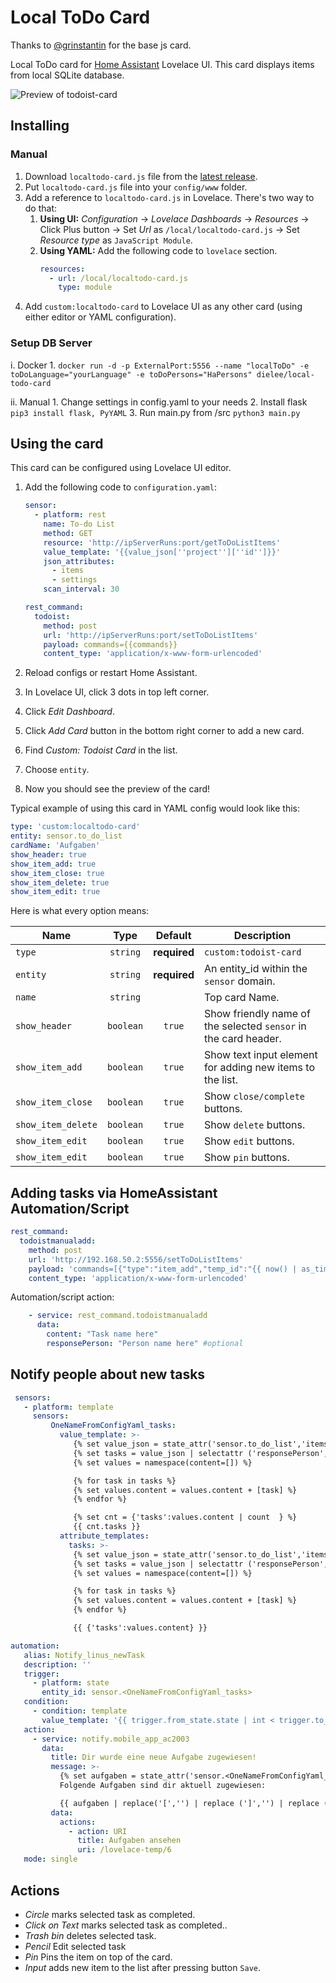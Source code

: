 # Local ToDo Card

Thanks to [@grinstantin](https://github.com/grinstantin) for the base js card.

Local ToDo card for [Home Assistant](https://www.home-assistant.io) Lovelace UI. This card displays items from local SQLite database.

![Preview of todoist-card](https://i.imgur.com/7RGw5IU.png)

## Installing

### Manual

1. Download `localtodo-card.js` file from the [latest release](https://github.com/Dielee/localToDo-card/releases).
2. Put `localtodo-card.js` file into your `config/www` folder.
3. Add a reference to `localtodo-card.js` in Lovelace. There's two way to do that:
   1. **Using UI:** _Configuration_ → _Lovelace Dashboards_ → _Resources_ → Click Plus button → Set _Url_ as `/local/localtodo-card.js` → Set _Resource type_ as `JavaScript Module`.
   2. **Using YAML:** Add the following code to `lovelace` section.
      ```yaml
      resources:
        - url: /local/localtodo-card.js
          type: module
      ```
4. Add `custom:localtodo-card` to Lovelace UI as any other card (using either editor or YAML configuration).

### Setup DB Server

   i. Docker
      1. `docker run -d -p ExternalPort:5556 --name "localToDo" -e toDoLanguage="yourLanguage" -e toDoPersons="HaPersons" dielee/local-todo-card`

   ii. Manual
      1. Change settings in config.yaml to your needs
      2. Install flask `pip3 install flask, PyYAML`
      3. Run main.py from /src `python3 main.py`

## Using the card

This card can be configured using Lovelace UI editor.

1. Add the following code to `configuration.yaml`:
    ```yaml
    sensor:
      - platform: rest
        name: To-do List
        method: GET
        resource: 'http://ipServerRuns:port/getToDoListItems'
        value_template: '{{value_json[''project''][''id'']}}'
        json_attributes:
          - items
          - settings
        scan_interval: 30

    rest_command:
      todoist:
        method: post
        url: 'http://ipServerRuns:port/setToDoListItems'
        payload: commands={{commands}}
        content_type: 'application/x-www-form-urlencoded'
    ```

2. Reload configs or restart Home Assistant.
3. In Lovelace UI, click 3 dots in top left corner.
4. Click _Edit Dashboard_.
5. Click _Add Card_ button in the bottom right corner to add a new card.
6. Find _Custom: Todoist Card_ in the list.
7. Choose `entity`.
8. Now you should see the preview of the card!

Typical example of using this card in YAML config would look like this:

```yaml
type: 'custom:localtodo-card'
entity: sensor.to_do_list
cardName: 'Aufgaben'
show_header: true
show_item_add: true
show_item_close: true
show_item_delete: true
show_item_edit: true
```

Here is what every option means:

| Name                 |   Type    |   Default    | Description                                                     |
| -------------------- | :-------: | :----------: | --------------------------------------------------------------- |
| `type`               | `string`  | **required** | `custom:todoist-card`                                           |
| `entity`             | `string`  | **required** | An entity_id within the `sensor` domain.                        |
| `name`               | `string`  |              | Top card Name.                                                  |
| `show_header`        | `boolean` | `true`       | Show friendly name of the selected `sensor` in the card header. |
| `show_item_add`      | `boolean` | `true`       | Show text input element for adding new items to the list.       |
| `show_item_close`    | `boolean` | `true`       | Show `close/complete` buttons.                                  |
| `show_item_delete`   | `boolean` | `true`       | Show `delete` buttons.                                          |
| `show_item_edit`     | `boolean` | `true`       | Show `edit` buttons.                                            |
| `show_item_edit`     | `boolean` | `true`       | Show `pin` buttons.                                             |

## Adding tasks via HomeAssistant Automation/Script
```yaml
rest_command:
  todoistmanualadd:
    method: post
    url: 'http://192.168.50.2:5556/setToDoListItems'
    payload: 'commands=[{"type":"item_add","temp_id":"{{ now() | as_timestamp()}}","args":{"content":"{{content}}", "responsePerson":"{{responsePerson}}"}}]'
    content_type: 'application/x-www-form-urlencoded'
```

Automation/script action:

```yaml
    - service: rest_command.todoistmanualadd
      data:
        content: "Task name here"
        responsePerson: "Person name here" #optional
```

## Notify people about new tasks

```yaml
 sensors:
   - platform: template
     sensors:
         OneNameFromConfigYaml_tasks:
           value_template: >-
              {% set value_json = state_attr('sensor.to_do_list','items') %}
              {% set tasks = value_json | selectattr ('responsePerson', 'eq', '<OneNameFromConfigYaml>') | selectattr ('checked', 'eq', 0) | map(attribute='content') | list %}
              {% set values = namespace(content=[]) %}

              {% for task in tasks %}
              {% set values.content = values.content + [task] %}
              {% endfor %}

              {% set cnt = {'tasks':values.content | count  } %}
              {{ cnt.tasks }}
           attribute_templates:
             tasks: >-
              {% set value_json = state_attr('sensor.to_do_list','items') %}
              {% set tasks = value_json | selectattr ('responsePerson', 'eq', '<OneNameFromConfigYaml>') | selectattr ('checked', 'eq', 0) | map(attribute='content') | list %}
              {% set values = namespace(content=[]) %}

              {% for task in tasks %}
              {% set values.content = values.content + [task] %}
              {% endfor %}

              {{ {'tasks':values.content} }}

automation:
   alias: Notify_linus_newTask
   description: ''
   trigger:
     - platform: state
       entity_id: sensor.<OneNameFromConfigYaml_tasks>
   condition:
     - condition: template
       value_template: '{{ trigger.from_state.state | int < trigger.to_state.state | int  }}'
   action:
     - service: notify.mobile_app_ac2003
       data:
         title: Dir wurde eine neue Aufgabe zugewiesen!
         message: >-
           {% set aufgaben = state_attr('sensor.<OneNameFromConfigYaml_tasks>', 'tasks')['tasks'] %}
           Folgende Aufgaben sind dir aktuell zugewiesen: 

           {{ aufgaben | replace('[','') | replace (']','') | replace ("'","") }}
         data:
           actions:
             - action: URI
               title: Aufgaben ansehen
               uri: /lovelace-temp/6
   mode: single

```

## Actions

- _Circle_ marks selected task as completed.
- _Click on Text_ marks selected task as completed..
- _Trash bin_ deletes selected task.
- _Pencil_ Edit selected task
- _Pin_ Pins the item on top of the card.
- _Input_ adds new item to the list after pressing button `Save`.


